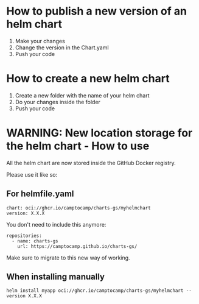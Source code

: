 # How to publish a new version of an helm chart

1. Make your changes
2. Change the version in the Chart.yaml
3. Push your code

# How to create a new helm chart

1. Create a new folder with the name of your helm chart
2. Do your changes inside the folder
3. Push your code

# WARNING: New location storage for the helm chart - How to use

All the helm chart are now stored inside the GitHub Docker registry.

Please use it like so:

## For helmfile.yaml

```
chart: oci://ghcr.io/camptocamp/charts-gs/myhelmchart
version: X.X.X
```

You don't need to include this anymore:
```
repositories:
  - name: charts-gs
    url: https://camptocamp.github.io/charts-gs/
```

Make sure to migrate to this new way of working.

## When installing manually

```
helm install myapp oci://ghcr.io/camptocamp/charts-gs/myhelmchart --version X.X.X
```